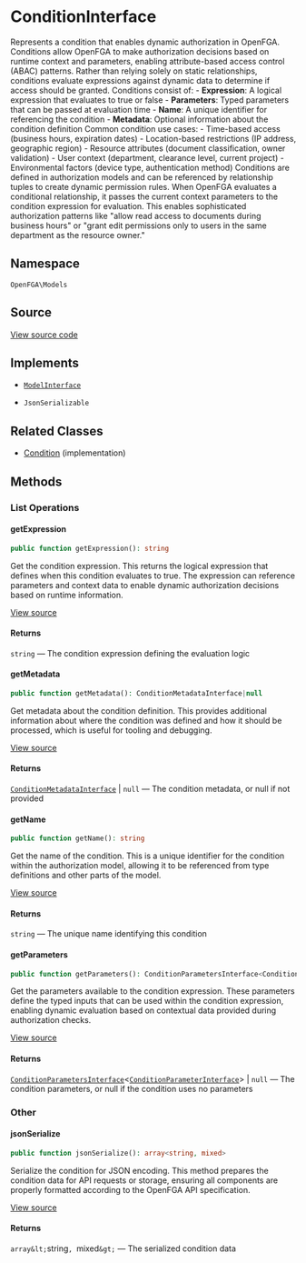 # ConditionInterface

Represents a condition that enables dynamic authorization in OpenFGA. Conditions allow OpenFGA to make authorization decisions based on runtime context and parameters, enabling attribute-based access control (ABAC) patterns. Rather than relying solely on static relationships, conditions evaluate expressions against dynamic data to determine if access should be granted. Conditions consist of: - **Expression**: A logical expression that evaluates to true or false - **Parameters**: Typed parameters that can be passed at evaluation time - **Name**: A unique identifier for referencing the condition - **Metadata**: Optional information about the condition definition Common condition use cases: - Time-based access (business hours, expiration dates) - Location-based restrictions (IP address, geographic region) - Resource attributes (document classification, owner validation) - User context (department, clearance level, current project) - Environmental factors (device type, authentication method) Conditions are defined in authorization models and can be referenced by relationship tuples to create dynamic permission rules. When OpenFGA evaluates a conditional relationship, it passes the current context parameters to the condition expression for evaluation. This enables sophisticated authorization patterns like &quot;allow read access to documents during business hours&quot; or &quot;grant edit permissions only to users in the same department as the resource owner.&quot;

## Namespace

`OpenFGA\Models`

## Source

[View source code](https://github.com/evansims/openfga-php/blob/main/src/Models/ConditionInterface.php)

## Implements

* [`ModelInterface`](ModelInterface.md)

* `JsonSerializable`

## Related Classes

* [Condition](Models/Condition.md) (implementation)

## Methods

### List Operations

#### getExpression

```php
public function getExpression(): string

```

Get the condition expression. This returns the logical expression that defines when this condition evaluates to true. The expression can reference parameters and context data to enable dynamic authorization decisions based on runtime information.

[View source](https://github.com/evansims/openfga-php/blob/main/src/Models/ConditionInterface.php#L55)

#### Returns

`string` — The condition expression defining the evaluation logic

#### getMetadata

```php
public function getMetadata(): ConditionMetadataInterface|null

```

Get metadata about the condition definition. This provides additional information about where the condition was defined and how it should be processed, which is useful for tooling and debugging.

[View source](https://github.com/evansims/openfga-php/blob/main/src/Models/ConditionInterface.php#L65)

#### Returns

[`ConditionMetadataInterface`](ConditionMetadataInterface.md) &#124; `null` — The condition metadata, or null if not provided

#### getName

```php
public function getName(): string

```

Get the name of the condition. This is a unique identifier for the condition within the authorization model, allowing it to be referenced from type definitions and other parts of the model.

[View source](https://github.com/evansims/openfga-php/blob/main/src/Models/ConditionInterface.php#L75)

#### Returns

`string` — The unique name identifying this condition

#### getParameters

```php
public function getParameters(): ConditionParametersInterface<ConditionParameterInterface>|null

```

Get the parameters available to the condition expression. These parameters define the typed inputs that can be used within the condition expression, enabling dynamic evaluation based on contextual data provided during authorization checks.

[View source](https://github.com/evansims/openfga-php/blob/main/src/Models/ConditionInterface.php#L86)

#### Returns

[`ConditionParametersInterface`](Models/Collections/ConditionParametersInterface.md)&lt;[`ConditionParameterInterface`](ConditionParameterInterface.md)&gt; &#124; `null` — The condition parameters, or null if the condition uses no parameters

### Other

#### jsonSerialize

```php
public function jsonSerialize(): array<string, mixed>

```

Serialize the condition for JSON encoding. This method prepares the condition data for API requests or storage, ensuring all components are properly formatted according to the OpenFGA API specification.

[View source](https://github.com/evansims/openfga-php/blob/main/src/Models/ConditionInterface.php#L97)

#### Returns

`array&lt;`string`, `mixed`&gt;` — The serialized condition data
